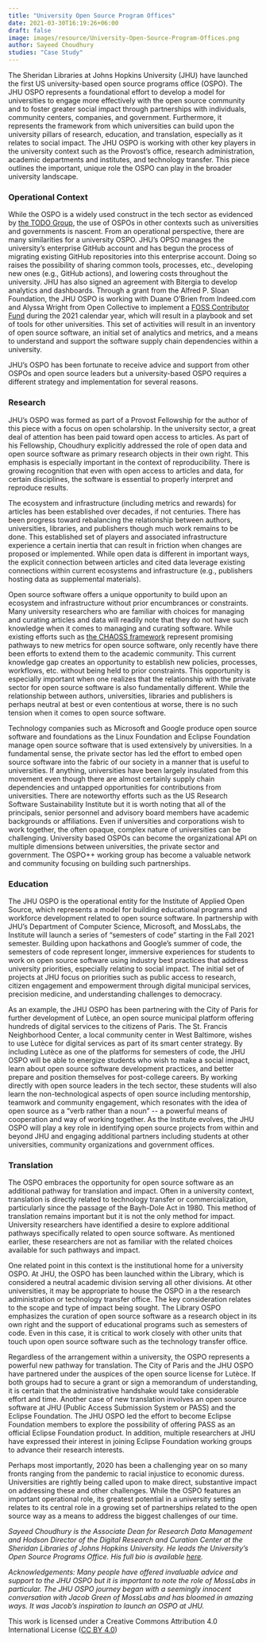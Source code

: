 ```yaml
---
title: "University Open Source Program Offices"
date: 2021-03-30T16:19:26+06:00
draft: false
image: images/resource/University-Open-Source-Program-Offices.png
author: Sayeed Choudhury
studies: "Case Study"
---
```



The Sheridan Libraries at Johns Hopkins University (JHU) have launched the first US university-based open source programs office (OSPO). The JHU OSPO represents a foundational effort to develop a model for universities to engage more effectively with the open source community and to foster greater social impact through partnerships with individuals, community centers, companies, and government. Furthermore, it represents the framework from which universities can build upon the university pillars of research, education, and translation, especially as it relates to social impact. The JHU OSPO is working with other key players in the university context such as the Provost’s office, research administration, academic departments and institutes, and technology transfer. This piece outlines the important, unique role the OSPO can play in the broader university landscape.


### Operational Context

While the OSPO is a widely used construct in the tech sector as evidenced by [the TODO Group](https://todogroup.org/), the use of OSPOs in other contexts such as universities and governments is nascent. From an operational perspective, there are many similarities for a university OSPO. JHU’s OPSO manages the university’s enterprise GitHub account and has begun the process of migrating existing GitHub repositories into this enterprise account. Doing so raises the possibility of sharing common tools, processes, etc., developing new ones (e.g., GitHub actions), and lowering costs throughout the university. JHU has also signed an agreement with Bitergia to develop analytics and dashboards. Through a grant from the Alfred P. Sloan Foundation, the JHU OSPO is working with Duane O’Brien from Indeed.com and Alyssa Wright from Open Collective to implement a [FOSS Contributor Fund](https://engineering.indeedblog.com/blog/2019/11/foss-fund-adopters/) during the 2021 calendar year, which will result in a playbook and set of tools for other universities. This set of activities will result in an inventory of open source software, an initial set of analytics and metrics, and a means to understand and support the software supply chain dependencies within a university. 

JHU’s OSPO has been fortunate to receive advice and support from other OSPOs and open source leaders but a university-based OSPO requires a different strategy and implementation for several reasons. 


### Research

JHU’s OSPO was formed as part of a Provost Fellowship for the author of this piece with a focus on open scholarship. In the university sector, a great deal of attention has been paid toward open access to articles. As part of his Fellowship, Choudhury explicitly addressed the role of open data and open source software as primary research objects in their own right. This emphasis is especially important in the context of reproducibility. There is growing recognition that even with open access to articles and data, for certain disciplines, the software is essential to properly interpret and reproduce results. 

The ecosystem and infrastructure (including metrics and rewards) for articles has been established over decades, if not centuries. There has been progress toward rebalancing the relationship between authors, universities, libraries, and publishers though much work remains to be done. This established set of players and associated infrastructure experience a certain inertia that can result in friction when changes are proposed or implemented. While open data is different in important ways, the explicit connection between articles and cited data leverage existing connections within current ecosystems and infrastructure (e.g., publishers hosting data as supplemental materials). 

Open source software offers a unique opportunity to build upon an ecosystem and infrastructure without prior encumbrances or constraints. Many university researchers who are familiar with choices for managing and curating articles and data will readily note that they do not have such knowledge when it comes to managing and curating software. While existing efforts such as [the CHAOSS framework](https://chaoss.community) represent promising pathways to new metrics for open source software, only recently have there been efforts to extend them to the academic community. This current knowledge gap creates an opportunity to establish new policies, processes, workflows, etc. without being held to prior constraints. This opportunity is especially important when one realizes that the relationship with the private sector for open source software is also fundamentally different. While the relationship between authors, universities, libraries and publishers is perhaps neutral at best or even contentious at worse, there is no such tension when it comes to open source software. 

Technology companies such as Microsoft and Google produce open source software and foundations as the Linux Foundation and Eclipse Foundation manage open source software that is used extensively by universities. In a fundamental sense, the private sector has led the effort to embed open source software into the fabric of our society in a manner that is useful to universities. If anything, universities have been largely insulated from this movement even though there are almost certainly supply chain dependencies and untapped opportunities for contributions from universities. There are noteworthy efforts such as the US Research Software Sustainability Institute but it is worth noting that all of the principals, senior personnel and advisory board members have academic backgrounds or affiliations. Even if universities and corporations wish to work together, the often opaque, complex nature of universities can be challenging. University based OSPOs can become the organizational API on multiple dimensions between universities, the private sector and government. The OSPO++ working group has become a valuable network and community focusing on building such partnerships. 


### Education

The JHU OSPO is the operational entity for the Institute of Applied Open Source, which represents a model for building educational programs and workforce development related to open source software. In partnership with JHU’s Department of Computer Science, Microsoft, and MossLabs, the Institute will launch a series of “semesters of code” starting in the Fall 2021 semester. Building upon hackathons and Google’s summer of code, the semesters of code represent longer, immersive experiences for students to work on open source software using industry best practices that address university priorities, especially relating to social impact. The initial set of projects at JHU focus on priorities such as public access to research, citizen engagement and empowerment through digital municipal services, precision medicine, and understanding challenges to democracy. 

As an example, the JHU OSPO has been partnering with the City of Paris for further development of Lutèce, an open source municipal platform offering hundreds of digital services to the citizens of Paris. The St. Francis Neighborhood Center, a local community center in West Baltimore, wishes to use Lutèce for digital services as part of its smart center strategy. By including Lutèce as one of the platforms for semesters of code, the JHU OSPO will be able to energize students who wish to make a social impact, learn about open source software development practices, and better prepare and position themselves for post-college careers. By working directly with open source leaders in the tech sector, these students will also learn the non-technological aspects of open source including mentorship, teamwork and community engagement, which resonates with the idea of open source as a “verb rather than a noun” -- a powerful means of cooperation and way of working together. As the Institute evolves, the JHU OSPO will play a key role in identifying open source projects from within and beyond JHU and engaging additional partners including students at other universities, community organizations and government offices. 


### Translation

The OSPO embraces the opportunity for open source software as an additional pathway for translation and impact. Often in a university context, translation is directly related to technology transfer or commercialization, particularly since the passage of the Bayh-Dole Act in 1980. This method of translation remains important but it is not the only method for impact. University researchers have identified a desire to explore additional pathways specifically related to open source software. As mentioned earlier, these researchers are not as familiar with the related choices available for such pathways and impact. 

One related point in this context is the institutional home for a university OSPO. At JHU, the OSPO has been launched within the Library, which is considered a neutral academic division serving all other divisions. At other universities, it may be appropriate to house the OSPO in a the research administration or technology transfer office. The key consideration relates to the scope and type of impact being sought. The Library OSPO emphasizes the curation of open source software as a research object in its own right and the support of educational programs such as semesters of code. Even in this case, it is critical to work closely with other units that touch upon open source software such as the technology transfer office. 

Regardless of the arrangement within a university, the OSPO represents a powerful new pathway for translation. The City of Paris and the JHU OSPO have partnered under the auspices of the open source license for Lutèce. If both groups had to secure a grant or sign a memorandum of understanding, it is certain that the administrative handshake would take considerable effort and time. Another case of new translation involves an open source software at JHU (Public Access Submission System or PASS) and the Eclipse Foundation. The JHU OSPO led the effort to become Eclipse Foundation members to explore the possibility of offering PASS as an official Eclipse Foundation product. In addition, multiple researchers at JHU have expressed their interest in joining Eclipse Foundation working groups to advance their research interests. 

Perhaps most importantly, 2020 has been a challenging year on so many fronts ranging from the pandemic to racial injustice to economic duress. Universities are rightly being called upon to make direct, substantive impact on addressing these and other challenges. While the OSPO features an important operational role, its greatest potential in a university setting relates to its central role in a growing set of partnerships related to the open source way as a means to address the biggest challenges of our time.

_Sayeed Choudhury is the Associate Dean for Research Data Management and Hodson Director of the Digital Research and Curation Center at the Sheridan Libraries of Johns Hopkins University. He leads the University’s Open Source Programs Office. His full bio is available [here](https://members.educause.edu/sayeed-choudhury)._

_Acknowledgements: Many people have offered invaluable advice and support to the JHU OSPO but it is important to note the role of MossLabs in particular. The JHU OSPO journey began with a seemingly innocent conversation with Jacob Green of MossLabs and has bloomed in amazing ways. It was Jacob’s inspiration to launch an OSPO at JHU._

This work is licensed under a Creative Commons Attribution 4.0 International License ([CC BY 4.0](https://creativecommons.org/licenses/by/4.0/))
